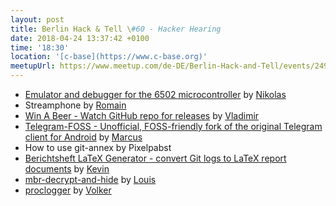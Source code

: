 ```yaml
---
layout: post
title: Berlin Hack & Tell \#60 - Hacker Hearing
date: 2018-04-24 13:37:42 +0100
time: '18:30'
location: '[c-base](https://www.c-base.org)'
meetupUrl: https://www.meetup.com/de-DE/Berlin-Hack-and-Tell/events/249871312/
---
```


* [Emulator and debugger for the 6502 microcontroller](https://github.com/rtens/6502) by [Nikolas](https://github.com/rtens)
* Streamphone by [Romain](https://github.com/rlods)
* [Win A Beer - Watch GitHub repo for releases](https://winabeer.com) by [Vladimir](https://vfeskov.com)
* [Telegram-FOSS - Unofficial, FOSS-friendly fork of the original Telegram client for Android](https://github.com/Telegram-FOSS-Team/Telegram-FOSS) by [Marcus](https://github.com/Bubu)
* How to use git-annex by Pixelpabst
* [Berichtsheft LaTeX Generator - convert Git logs to LaTeX report documents](https://github.com/KevinFrantz/berichtsheft-latex-generator) by [Kevin](https://github.com/KevinFrantz)
* [mbr-decrypt-and-hide](https://github.com/nolash/partitionhider) by [Louis](https://github.com/nolash)
* [proclogger](https://github.com/vog/proclogger) by [Volker](https://njh.eu)
